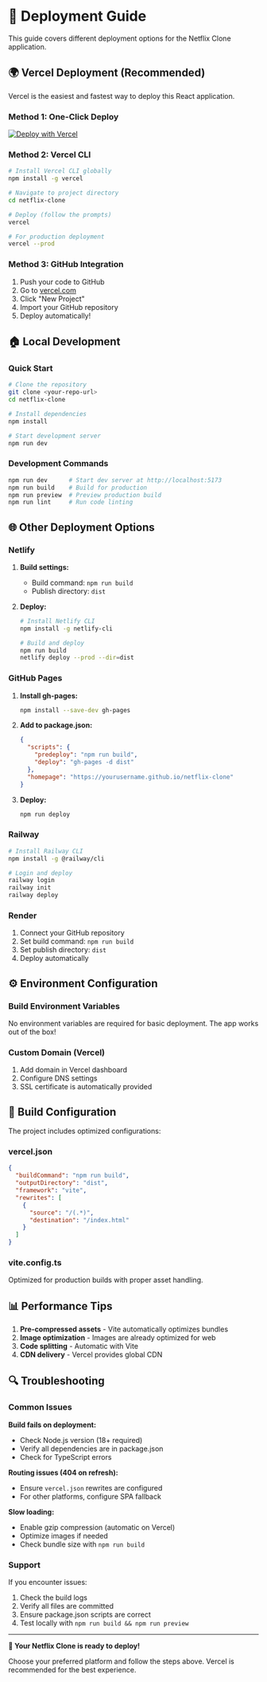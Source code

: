 # 🚀 Deployment Guide

This guide covers different deployment options for the Netflix Clone application.

## 🌍 Vercel Deployment (Recommended)

Vercel is the easiest and fastest way to deploy this React application.

### Method 1: One-Click Deploy

[![Deploy with Vercel](https://vercel.com/button)](https://vercel.com/new/clone?repository-url=your-repository-url)

### Method 2: Vercel CLI

```bash
# Install Vercel CLI globally
npm install -g vercel

# Navigate to project directory
cd netflix-clone

# Deploy (follow the prompts)
vercel

# For production deployment
vercel --prod
```

### Method 3: GitHub Integration

1. Push your code to GitHub
2. Go to [vercel.com](https://vercel.com)
3. Click "New Project"
4. Import your GitHub repository
5. Deploy automatically!

## 🏠 Local Development

### Quick Start

```bash
# Clone the repository
git clone <your-repo-url>
cd netflix-clone

# Install dependencies
npm install

# Start development server
npm run dev
```

### Development Commands

```bash
npm run dev      # Start dev server at http://localhost:5173
npm run build    # Build for production
npm run preview  # Preview production build
npm run lint     # Run code linting
```

## 🌐 Other Deployment Options

### Netlify

1. **Build settings:**
   - Build command: `npm run build`
   - Publish directory: `dist`

2. **Deploy:**
   ```bash
   # Install Netlify CLI
   npm install -g netlify-cli
   
   # Build and deploy
   npm run build
   netlify deploy --prod --dir=dist
   ```

### GitHub Pages

1. **Install gh-pages:**
   ```bash
   npm install --save-dev gh-pages
   ```

2. **Add to package.json:**
   ```json
   {
     "scripts": {
       "predeploy": "npm run build",
       "deploy": "gh-pages -d dist"
     },
     "homepage": "https://yourusername.github.io/netflix-clone"
   }
   ```

3. **Deploy:**
   ```bash
   npm run deploy
   ```

### Railway

```bash
# Install Railway CLI
npm install -g @railway/cli

# Login and deploy
railway login
railway init
railway deploy
```

### Render

1. Connect your GitHub repository
2. Set build command: `npm run build`
3. Set publish directory: `dist`
4. Deploy automatically

## ⚙️ Environment Configuration

### Build Environment Variables

No environment variables are required for basic deployment. The app works out of the box!

### Custom Domain (Vercel)

1. Add domain in Vercel dashboard
2. Configure DNS settings
3. SSL certificate is automatically provided

## 🔧 Build Configuration

The project includes optimized configurations:

### vercel.json
```json
{
  "buildCommand": "npm run build",
  "outputDirectory": "dist",
  "framework": "vite",
  "rewrites": [
    {
      "source": "/(.*)",
      "destination": "/index.html"
    }
  ]
}
```

### vite.config.ts
Optimized for production builds with proper asset handling.

## 📊 Performance Tips

1. **Pre-compressed assets** - Vite automatically optimizes bundles
2. **Image optimization** - Images are already optimized for web
3. **Code splitting** - Automatic with Vite
4. **CDN delivery** - Vercel provides global CDN

## 🔍 Troubleshooting

### Common Issues

**Build fails on deployment:**
- Check Node.js version (18+ required)
- Verify all dependencies are in package.json
- Check for TypeScript errors

**Routing issues (404 on refresh):**
- Ensure `vercel.json` rewrites are configured
- For other platforms, configure SPA fallback

**Slow loading:**
- Enable gzip compression (automatic on Vercel)
- Optimize images if needed
- Check bundle size with `npm run build`

### Support

If you encounter issues:
1. Check the build logs
2. Verify all files are committed
3. Ensure package.json scripts are correct
4. Test locally with `npm run build && npm run preview`

---

**🎉 Your Netflix Clone is ready to deploy!**

Choose your preferred platform and follow the steps above. Vercel is recommended for the best experience.
